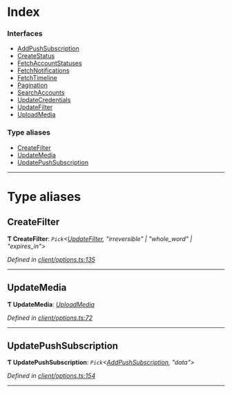 

# Index

### Interfaces

* [AddPushSubscription](../interfaces/_client_options_.addpushsubscription.md)
* [CreateStatus](../interfaces/_client_options_.createstatus.md)
* [FetchAccountStatuses](../interfaces/_client_options_.fetchaccountstatuses.md)
* [FetchNotifications](../interfaces/_client_options_.fetchnotifications.md)
* [FetchTimeline](../interfaces/_client_options_.fetchtimeline.md)
* [Pagination](../interfaces/_client_options_.pagination.md)
* [SearchAccounts](../interfaces/_client_options_.searchaccounts.md)
* [UpdateCredentials](../interfaces/_client_options_.updatecredentials.md)
* [UpdateFilter](../interfaces/_client_options_.updatefilter.md)
* [UploadMedia](../interfaces/_client_options_.uploadmedia.md)

### Type aliases

* [CreateFilter](_client_options_.md#createfilter)
* [UpdateMedia](_client_options_.md#updatemedia)
* [UpdatePushSubscription](_client_options_.md#updatepushsubscription)

---

# Type aliases

<a id="createfilter"></a>

##  CreateFilter

**Ƭ CreateFilter**: *`Pick`<[UpdateFilter](../interfaces/_client_options_.updatefilter.md),  "irreversible" &#124; "whole_word" &#124; "expires_in">*

*Defined in [client/options.ts:135](https://github.com/lagunehq/core/blob/5d4ee10/src/client/options.ts#L135)*

___
<a id="updatemedia"></a>

##  UpdateMedia

**Ƭ UpdateMedia**: *[UploadMedia](../interfaces/_client_options_.uploadmedia.md)*

*Defined in [client/options.ts:72](https://github.com/lagunehq/core/blob/5d4ee10/src/client/options.ts#L72)*

___
<a id="updatepushsubscription"></a>

##  UpdatePushSubscription

**Ƭ UpdatePushSubscription**: *`Pick`<[AddPushSubscription](../interfaces/_client_options_.addpushsubscription.md), "data">*

*Defined in [client/options.ts:154](https://github.com/lagunehq/core/blob/5d4ee10/src/client/options.ts#L154)*

___

